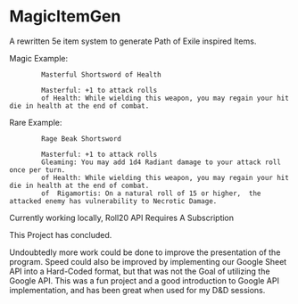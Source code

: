 # MagicItemGen
A rewritten 5e item system to generate Path of Exile inspired Items.

Magic Example:

            Masterful Shortsword of Health
            
            Masterful: +1 to attack rolls
            of Health: While wielding this weapon, you may regain your hit die in health at the end of combat.


Rare Example:

            Rage Beak Shortsword
            
            Masterful: +1 to attack rolls
            Gleaming: You may add 1d4 Radiant damage to your attack roll once per turn.
            of Health: While wielding this weapon, you may regain your hit die in health at the end of combat.
            of  Rigamortis: On a natural roll of 15 or higher,  the attacked enemy has vulnerability to Necrotic Damage.


Currently working locally, Roll20 API Requires A Subscription

This Project has concluded.

Undoubtedly more work could be done to improve the presentation of the program. Speed could also be improved by implementing our Google Sheet API into a Hard-Coded format, but that was not the Goal of utilizing the Google API. This was a fun project and a good introduction to Google API implementation, and has been great when used for my D&D sessions.
